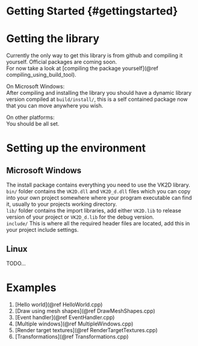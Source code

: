 Getting Started						{#gettingstarted}
===============

# Getting the library
Currently the only way to get this library is from github and compiling it yourself. Official packages are coming soon.<br>
For now take a look at [compiling the package yourself](@ref compiling_using_build_tool).

On Microsoft Windows: <br>
After compiling and installing the library you should have a dynamic library version compiled at `build/install/`, this is
a self contained package now that you can move anywhere you wish.

On other platforms: <br>
You should be all set.



# Setting up the environment

## Microsoft Windows

The install package contains everything you need to use the VK2D library. <br>
`bin/` folder contains the `VK2D.dll` and `VK2D_d.dll` files which you can copy into your own project somewhere where your program
executable can find it, usually to your projects working directory. <br>
`lib/` folder contains the import libraries, add either `VK2D.lib` to release version of your project or `VK2D_d.lib` for the debug
version. <br>
`include/` This is where all the required header files are located, add this in your project include settings.



## Linux

TODO...



# Examples

1. [Hello world](@ref HelloWorld.cpp)
2. [Draw using mesh shapes](@ref DrawMeshShapes.cpp)
3. [Event handler](@ref EventHandler.cpp)
4. [Multiple windows](@ref MultipleWindows.cpp)
5. [Render target textures](@ref RenderTargetTextures.cpp)
6. [Transformations](@ref Transformations.cpp)

